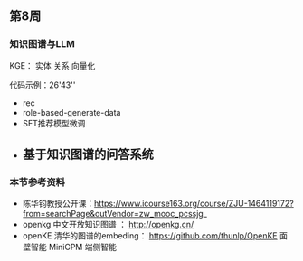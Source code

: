 
## 第8周


### 知识图谱与LLM

KGE： 实体 关系 向量化


代码示例：26'43''

- rec
- role-based-generate-data
- SFT推荐模型微调
- 基于知识图谱的问答系统
  - 




### 本节参考资料
- 陈华钧教授公开课：https://www.icourse163.org/course/ZJU-1464119172?from=searchPage&outVendor=zw_mooc_pcssjg_
- openkg 中文开放知识图谱 ： http://openkg.cn/
- openKE 清华的图谱的embeding： https://github.com/thunlp/OpenKE   面壁智能 MiniCPM  端侧智能






